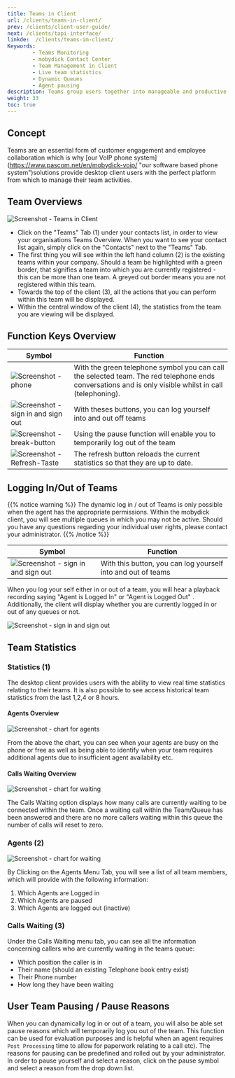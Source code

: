 ```yaml
---
title: Teams in Client
url: /clients/teams-in-client/
prev: /clients/client-user-guide/
next: /clients/tapi-interface/
linkde:  /clients/teams-im-client/
Keywords:
        - Teams Monitoring
        - mobydick Contact Center 
        - Team Management in Client
        - Live team statistics
        - Dynamic Queues
        - Agent pausing
description: Teams group users together into manageable and productive queues. The desktop client also provides an overview of all the teams within your organisation so that agents can operate more proactively within their team. 
weight: 33
toc: true
---
```

## Concept

Teams are an essential form of customer engagement and employee collaboration which is why [our VoIP phone system] (https://www.pascom.net/en/mobydick-voip/ "our software based phone system")solutions provide desktop client users with the perfect platform from which to manage their team activities.

## Team Overviews
![Screenshot - Teams in Client](../../images/client_teams.png?width=90% "Teams in Client- Overview")

* Click on the "Teams" Tab (1) under your contacts list, in order to view your organisations Teams Overview. When you want to see your contact list again, simply click on the "Contacts" next to the "Teams" Tab. 
* The first thing you will see within the left hand column (2) is the existing teams within your company. Should a team be highlighted with a green border, that signifies a team into which you are currently registered - this can be more than one team. A greyed out border means you are not registered within this team.
* Towards the top of the client (3), all the actions that you can perform within this team will be displayed.
* Within the central window of the client (4), the statistics from the team you are viewing will be displayed.
 
## Function Keys Overview

<!--//FixMe Icons & Graphics resize and update--> 
 
|Symbol|Function|
|------|--------|
|![Screenshot - phone](../../images/client_teams_call.png?width=100 "call team") |With the green telephone symbol you can call the selected team. The red telephone ends conversations and is only visible whilst in call (telephoning).|
|![Screenshot - sign in and sign out](../../images/client_teams_signin.png?width=100 "sign in and sign out") |With theses buttons, you can log yourself into and out off teams|
|![Screenshot - break-button ](../../images/client_teams_break.png?width=100 "break-button")    |Using the pause function will enable you to temporarily log out of the team|
|![Screenshot - Refresh-Taste ](../../images/client_teams_refresh.png?width=100 "refresh Taste ") |The refresh button reloads the current statistics so that they are up to date.|

## Logging In/Out of Teams

{{% notice warning %}}
The dynamic log in / out of Teams is only possible when the agent has the appropriate permissions. Within the mobydick client, you will see multiple queues in which you may not be active. Should you have any questions regarding your individual user rights, please contact your administrator.
{{% /notice %}}

|Symbol|Function|
|------|--------|
|![Screenshot - sign in and sign out](../../images/client_teams_signin.png?width=100 "sign in and sign out")| With this button, you can log yourself into and out of teams|
 
When you log your self either in or out of a team, you will hear a playback recording saying "Agent is Logged In" or "Agent is Logged Out" .
Additionally, the client will display whether you are currently logged in or out of any queues or not.  

![Screenshot - sign in and sign out](../../images/client_teams_loggedin.png "sign in and sign out")

## Team Statistics

### Statistics (1)
The desktop client provides users with the ability to view real time statistics relating to their teams. It is also possible to see access historical team statistics from the last 1,2,4 or 8 hours. 

#### Agents Overview

![Screenshot - chart for agents](../../images/client_teams_statistics.png?width=80% "Client Teams - Agents Statistics")

From the above the chart, you can see when your agents are busy on the phone or free as well as being able to identify when your team requires additional agents due to insufficient agent availability etc.

#### Calls Waiting Overview

![Screenshot - chart for waiting](../../images/client_teams_statistics_callswaiting.png?width=80% "Calls waiting in client")

The Calls Waiting option displays how many calls are currently waiting to be connected within the team. Once a waiting call within the Team/Queue has been answered and there are no more callers waiting within this queue the number of calls will reset to zero.

### Agents (2)

![Screenshot - chart for waiting](../../images/client_teams_agent_status-01.png?width=80% "chart for waiting")

By Clicking on the Agents Menu Tab, you will see a list of all team members, which will provide with the following information:
1. Which Agents are Logged in
2. Which Agents are paused
3. Which Agents are logged out (inactive)

### Calls Waiting (3)

Under the Calls Waiting menu tab, you can see all the information concerning callers who are currently waiting in the teams queue:

* Which position the caller is in
* Their name (should an existing Telephone book entry exist)
* Their Phone number
* How long they have been waiting

## User Team Pausing / Pause Reasons
When you can dynamically log in or out of a team, you will also be able set pause reasons which will temporarily log you out of the team. 
This function can be used for evaluation purposes and is helpful when an agent requires `Post Processing` time to allow for paperwork relating to a call etc). 
The reasons for pausing can be predefined and rolled out by your administrator. In order to pause yourself and select a reason, click on the pause symbol and select a reason from the drop down list.